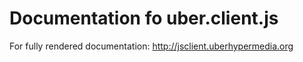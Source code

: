 Documentation fo uber.client.js
==============

For fully rendered documentation: http://jsclient.uberhypermedia.org
